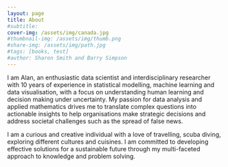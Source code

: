 ```yaml
---
layout: page
title: About
#subtitle: 
cover-img: /assets/img/canada.jpg
#thumbnail-img: /assets/img/thumb.png
#share-img: /assets/img/path.jpg
#tags: [books, test]
#author: Sharon Smith and Barry Simpson
---
```



I am Alan, an enthusiastic data scientist and interdisciplinary researcher with 10 years of experience in statistical modelling, machine learning and data visualisation, with a focus on understanding human learning and decision making under uncertainty. My passion for data analysis and applied mathematics drives me to translate complex questions into actionable insights to help organisations make strategic decisions and address societal challenges such as the spread of false news.

I am a curious and creative individual with a love of travelling, scuba diving, exploring different cultures and cuisines. I am committed to developing effective solutions for a sustainable future through my multi-faceted approach to knowledge and problem solving.
